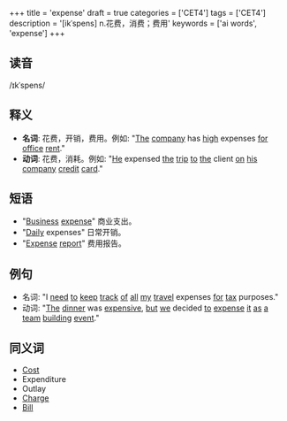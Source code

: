+++
title = 'expense'
draft = true
categories = ['CET4']
tags = ['CET4']
description = '[ikˈspens] n.花费，消费；费用'
keywords = ['ai words', 'expense']
+++

## 读音
/ɪkˈspens/

## 释义
- **名词**: 花费，开销，费用。例如: "[The](/post/the/) [company](/post/company/) has [high](/post/high/) expenses [for](/post/for/) [office](/post/office/) [rent](/post/rent/)."
- **动词**: 花费，消耗。例如: "[He](/post/he/) expensed [the](/post/the/) [trip](/post/trip/) [to](/post/to/) [the](/post/the/) client [on](/post/on/) [his](/post/his/) [company](/post/company/) [credit](/post/credit/) [card](/post/card/)."

## 短语
- "[Business](/post/business/) [expense](/post/expense/)" 商业支出。
- "[Daily](/post/daily/) expenses" 日常开销。
- "[Expense](/post/expense/) [report](/post/report/)" 费用报告。

## 例句
- 名词: "I [need](/post/need/) [to](/post/to/) [keep](/post/keep/) [track](/post/track/) [of](/post/of/) [all](/post/all/) [my](/post/my/) [travel](/post/travel/) expenses [for](/post/for/) [tax](/post/tax/) purposes."
- 动词: "[The](/post/the/) [dinner](/post/dinner/) was [expensive](/post/expensive/), [but](/post/but/) [we](/post/we/) decided [to](/post/to/) [expense](/post/expense/) [it](/post/it/) [as](/post/as/) [a](/post/a/) [team](/post/team/) [building](/post/building/) [event](/post/event/)."

## 同义词
- [Cost](/post/cost/)
- Expenditure
- Outlay
- [Charge](/post/charge/)
- [Bill](/post/bill/)
